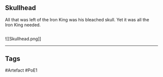 ## Skullhead
All that was left of the Iron King was his bleached skull.
Yet it was all the Iron King needed.
##
![[Skullhead.png]]

---
## Tags
#Artefact
#PoE1
